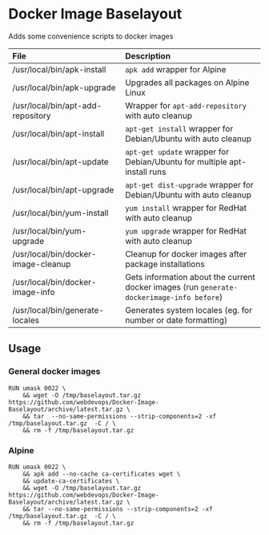 # Docker Image Baselayout

Adds some convenience scripts to docker images


| File                                | Description                                                                               |
|:------------------------------------|:------------------------------------------------------------------------------------------|
| /usr/local/bin/apk-install          | `apk add` wrapper for Alpine                                                              |
| /usr/local/bin/apk-upgrade          | Upgrades all packages on Alpine Linux                                                     |
| /usr/local/bin/apt-add-repository   | Wrapper for `apt-add-repository` with auto cleanup                                        |
| /usr/local/bin/apt-install          | `apt-get install` wrapper for Debian/Ubuntu with auto cleanup                             |
| /usr/local/bin/apt-update           | `apt-get update` wrapper for Debian/Ubuntu for multiple apt-install runs                  |
| /usr/local/bin/apt-upgrade          | `apt-get dist-upgrade` wrapper for Debian/Ubuntu with auto cleanup                        |
| /usr/local/bin/yum-install          | `yum install` wrapper for RedHat with auto cleanup                                        |
| /usr/local/bin/yum-upgrade          | `yum upgrade` wrapper for RedHat with auto cleanup                                        |
| /usr/local/bin/docker-image-cleanup | Cleanup for docker images after package installations                                     |
| /usr/local/bin/docker-image-info    | Gets information about the current docker images (run `generate-dockerimage-info before`) |
| /usr/local/bin/generate-locales     | Generates system locales (eg. for number or date formatting)                              |


## Usage

### General docker images

    RUN umask 0022 \
        && wget -O /tmp/baselayout.tar.gz https://github.com/webdevops/Docker-Image-Baselayout/archive/latest.tar.gz \
        && tar  --no-same-permissions --strip-components=2 -xf /tmp/baselayout.tar.gz  -C / \
        && rm -f /tmp/baselayout.tar.gz

### Alpine

    RUN umask 0022 \
        && apk add --no-cache ca-certificates wget \
        && update-ca-certificates \
        && wget -O /tmp/baselayout.tar.gz https://github.com/webdevops/Docker-Image-Baselayout/archive/latest.tar.gz \
        && tar --no-same-permissions --strip-components=2 -xf /tmp/baselayout.tar.gz  -C / \
        && rm -f /tmp/baselayout.tar.gz
